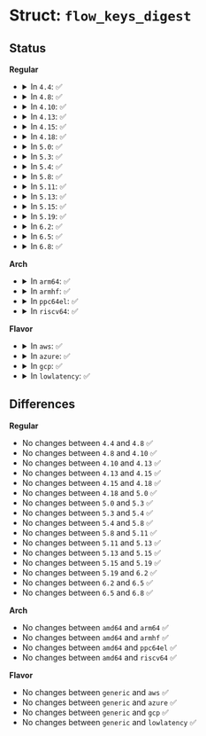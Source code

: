 # Struct: <code>flow_keys_digest</code>

## Status
<b>Regular</b>
<ul>
<li>
<details>
<summary>In <code>4.4</code>: ✅</summary>

```c
struct flow_keys_digest {
    u8 data[16];
};
```
</details>
</li>
<li>
<details>
<summary>In <code>4.8</code>: ✅</summary>

```c
struct flow_keys_digest {
    u8 data[16];
};
```
</details>
</li>
<li>
<details>
<summary>In <code>4.10</code>: ✅</summary>

```c
struct flow_keys_digest {
    u8 data[16];
};
```
</details>
</li>
<li>
<details>
<summary>In <code>4.13</code>: ✅</summary>

```c
struct flow_keys_digest {
    u8 data[16];
};
```
</details>
</li>
<li>
<details>
<summary>In <code>4.15</code>: ✅</summary>

```c
struct flow_keys_digest {
    u8 data[16];
};
```
</details>
</li>
<li>
<details>
<summary>In <code>4.18</code>: ✅</summary>

```c
struct flow_keys_digest {
    u8 data[16];
};
```
</details>
</li>
<li>
<details>
<summary>In <code>5.0</code>: ✅</summary>

```c
struct flow_keys_digest {
    u8 data[16];
};
```
</details>
</li>
<li>
<details>
<summary>In <code>5.3</code>: ✅</summary>

```c
struct flow_keys_digest {
    u8 data[16];
};
```
</details>
</li>
<li>
<details>
<summary>In <code>5.4</code>: ✅</summary>

```c
struct flow_keys_digest {
    u8 data[16];
};
```
</details>
</li>
<li>
<details>
<summary>In <code>5.8</code>: ✅</summary>

```c
struct flow_keys_digest {
    u8 data[16];
};
```
</details>
</li>
<li>
<details>
<summary>In <code>5.11</code>: ✅</summary>

```c
struct flow_keys_digest {
    u8 data[16];
};
```
</details>
</li>
<li>
<details>
<summary>In <code>5.13</code>: ✅</summary>

```c
struct flow_keys_digest {
    u8 data[16];
};
```
</details>
</li>
<li>
<details>
<summary>In <code>5.15</code>: ✅</summary>

```c
struct flow_keys_digest {
    u8 data[16];
};
```
</details>
</li>
<li>
<details>
<summary>In <code>5.19</code>: ✅</summary>

```c
struct flow_keys_digest {
    u8 data[16];
};
```
</details>
</li>
<li>
<details>
<summary>In <code>6.2</code>: ✅</summary>

```c
struct flow_keys_digest {
    u8 data[16];
};
```
</details>
</li>
<li>
<details>
<summary>In <code>6.5</code>: ✅</summary>

```c
struct flow_keys_digest {
    u8 data[16];
};
```
</details>
</li>
<li>
<details>
<summary>In <code>6.8</code>: ✅</summary>

```c
struct flow_keys_digest {
    u8 data[16];
};
```
</details>
</li>
</ul>
<b>Arch</b>
<ul>
<li>
<details>
<summary>In <code>arm64</code>: ✅</summary>

```c
struct flow_keys_digest {
    u8 data[16];
};
```
</details>
</li>
<li>
<details>
<summary>In <code>armhf</code>: ✅</summary>

```c
struct flow_keys_digest {
    u8 data[16];
};
```
</details>
</li>
<li>
<details>
<summary>In <code>ppc64el</code>: ✅</summary>

```c
struct flow_keys_digest {
    u8 data[16];
};
```
</details>
</li>
<li>
<details>
<summary>In <code>riscv64</code>: ✅</summary>

```c
struct flow_keys_digest {
    u8 data[16];
};
```
</details>
</li>
</ul>
<b>Flavor</b>
<ul>
<li>
<details>
<summary>In <code>aws</code>: ✅</summary>

```c
struct flow_keys_digest {
    u8 data[16];
};
```
</details>
</li>
<li>
<details>
<summary>In <code>azure</code>: ✅</summary>

```c
struct flow_keys_digest {
    u8 data[16];
};
```
</details>
</li>
<li>
<details>
<summary>In <code>gcp</code>: ✅</summary>

```c
struct flow_keys_digest {
    u8 data[16];
};
```
</details>
</li>
<li>
<details>
<summary>In <code>lowlatency</code>: ✅</summary>

```c
struct flow_keys_digest {
    u8 data[16];
};
```
</details>
</li>
</ul>

## Differences
<b>Regular</b>
<ul>
<li>
No changes between <code>4.4</code> and <code>4.8</code> ✅
</li>
<li>
No changes between <code>4.8</code> and <code>4.10</code> ✅
</li>
<li>
No changes between <code>4.10</code> and <code>4.13</code> ✅
</li>
<li>
No changes between <code>4.13</code> and <code>4.15</code> ✅
</li>
<li>
No changes between <code>4.15</code> and <code>4.18</code> ✅
</li>
<li>
No changes between <code>4.18</code> and <code>5.0</code> ✅
</li>
<li>
No changes between <code>5.0</code> and <code>5.3</code> ✅
</li>
<li>
No changes between <code>5.3</code> and <code>5.4</code> ✅
</li>
<li>
No changes between <code>5.4</code> and <code>5.8</code> ✅
</li>
<li>
No changes between <code>5.8</code> and <code>5.11</code> ✅
</li>
<li>
No changes between <code>5.11</code> and <code>5.13</code> ✅
</li>
<li>
No changes between <code>5.13</code> and <code>5.15</code> ✅
</li>
<li>
No changes between <code>5.15</code> and <code>5.19</code> ✅
</li>
<li>
No changes between <code>5.19</code> and <code>6.2</code> ✅
</li>
<li>
No changes between <code>6.2</code> and <code>6.5</code> ✅
</li>
<li>
No changes between <code>6.5</code> and <code>6.8</code> ✅
</li>
</ul>
<b>Arch</b>
<ul>
<li>
No changes between <code>amd64</code> and <code>arm64</code> ✅
</li>
<li>
No changes between <code>amd64</code> and <code>armhf</code> ✅
</li>
<li>
No changes between <code>amd64</code> and <code>ppc64el</code> ✅
</li>
<li>
No changes between <code>amd64</code> and <code>riscv64</code> ✅
</li>
</ul>
<b>Flavor</b>
<ul>
<li>
No changes between <code>generic</code> and <code>aws</code> ✅
</li>
<li>
No changes between <code>generic</code> and <code>azure</code> ✅
</li>
<li>
No changes between <code>generic</code> and <code>gcp</code> ✅
</li>
<li>
No changes between <code>generic</code> and <code>lowlatency</code> ✅
</li>
</ul>
